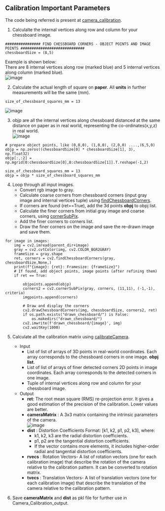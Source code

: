 
## Calibration Important Parameters
The code being referred is present at [camera_calibration](https://github.com/devanjanmishra/ComputerVision_Camera_Calibration/blob/main/camera_calibration.py).  
1) Calculalte the internal vertices along row and column for your chessboard image.  
```
################ FIND CHESSBOARD CORNERS - OBJECT POINTS AND IMAGE POINTS #############################
chessboardSize = (8,5)
```
   Example is shown below:    
  There are 8 internal vertices along row (marked blue) and 5 internal vertices along column (marked blue).  
  ![image](https://github.com/devanjanmishra/ComputerVision_Camera_Calibration/assets/50066136/49c6b02a-3e3f-4eac-8f23-3dae84d6b29f)
  
  
2) Calculate the actual length of square on **paper**. All **units** in further measurements will be the same (mm).  
```
size_of_chessboard_squares_mm = 13
```
![image](https://github.com/devanjanmishra/ComputerVision_Camera_Calibration/assets/50066136/c1163ca2-9d2c-4dd2-894d-d1d56005892c)
  


3) objp are all the internal vertices along chessboard distanced at the same distance on paper as in real world, representing the co-ordinates(x,y,z) in real world.  
![image](https://github.com/devanjanmishra/ComputerVision_Camera_Calibration/assets/50066136/5a629989-7a85-4e1b-8c08-0abf7d96fb6a)
```
# prepare object points, like (0,0,0), (1,0,0), (2,0,0) ....,(6,5,0)
objp = np.zeros((chessboardSize[0] * chessboardSize[1], 3), np.float32)
objp[:,:2] = np.mgrid[0:chessboardSize[0],0:chessboardSize[1]].T.reshape(-1,2)

size_of_chessboard_squares_mm = 13
objp = objp * size_of_chessboard_squares_mm
```
  
  
4) Loop through all input images.
   - Convert rgb image to gray.  
   - Calculate coarse corners from chessboard corners (input gray image and internal vertices tuple) using [findChessboardCorners](https://docs.opencv.org/4.x/d9/d0c/group__calib3d.html#ga93efa9b0aa890de240ca32b11253dd4a).  
   - If corners are found (ret==True), add the 3d points **obpj** to obpj list.  
   - Calculate the finer corners from initial gray image and coarse corners, using [cornerSubPix](https://docs.opencv.org/4.x/dd/d92/tutorial_corner_subpixels.html).  
   - Add the finer corners to corners list.  
   - Draw the finer corners on the image and save the re-drawn image and save them.  

```
for image in images:
    img = cv2.imread(parent_dir+image)
    gray = cv2.cvtColor(img, cv2.COLOR_BGR2GRAY)
    frameSize = gray.shape
    ret, corners = cv2.findChessboardCorners(gray, chessboardSize,None,)
    print(f"{image}: {ret}: Framesize: {frameSize}")
    # If found, add object points, image points (after refining them)
    if ret == True:

        objpoints.append(objp)
        corners2 = cv2.cornerSubPix(gray, corners, (11,11), (-1,-1), criteria)
        imgpoints.append(corners)

        # Draw and display the corners
        cv2.drawChessboardCorners(img, chessboardSize, corners2, ret)
        if os.path.exists("drawn_chessboard/") is False:
            os.makedirs("drawn_chessboard/")
        cv2.imwrite(f'drawn_chessboard/{image}', img)
        cv2.waitKey(1000)
```
5) Calculate all the calibration matrix using [calibrateCamera](https://docs.opencv.org/4.x/d9/d0c/group__calib3d.html#ga3207604e4b1a1758aa66acb6ed5aa65d).
   - Input  
     - List of list of arrays of 3D points in real-world coordinates. Each array corresponds to the chessboard corners in one image. **obpj list**.  
     - List of list of arrays of finer detected corners 2D points in image coordinates. Each array corresponds to the detected corners in one image.  
     - Tuple of internal vertices along row and column for your chessboard image.  
   - Output
      - **ret**: The root mean square (RMS) re-projection error. It gives a good estimation of the precision of the calibration. Lower values are better.
      - **cameraMatrix** : A 3x3 matrix containing the intrinsic parameters of the camera.  
         ![image](https://github.com/devanjanmishra/ComputerVision_Camera_Calibration/assets/50066136/d64b69ee-d2ab-47ef-8040-13539906688b)
      - **dist** : Distortion Coefficients Format: [k1, k2, p1, p2, k3], where:  
           - k1, k2, k3 are the radial distortion coefficients.
           - p1, p2 are the tangential distortion coefficients.
           - If the vector contains more elements, it includes higher-order radial and tangential distortion coefficients.  
      -  **rvecs** : Rotation Vectors- A list of rotation vectors (one for each calibration image) that describe the rotation of the camera relative to the calibration pattern. It can be converted to rotation matrix.
      -  **tvecs** : Translation Vectors- A list of translation vectors (one for each calibration image) that describe the translation of the camera relative to the calibration pattern.

6) Save **cameraMatrix** and **dist** as pkl file for further use in Camera_Calibration_output.  
